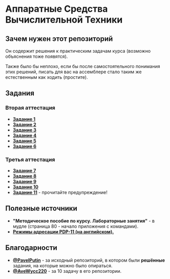 # Аппаратные Средства Вычислительной Техники

## Зачем нужен этот репозиторий

Он содержит решения к практическим задачам курса (возможно объяснения тоже появятся).

Также было бы неплохо, если бы после самостоятельного понимания этих решений, писать для вас на ассемблере стало таким же естественным как ходить (простите).

## Задания

### Вторая аттестация

- **[Задание 1](/SecondAttestation/Task01)**
- **[Задание 2](/SecondAttestation/Task02)**
- **[Задание 3](/SecondAttestation/Task03)**
- **[Задание 4](/SecondAttestation/Task04)**
- **[Задание 5](/SecondAttestation/Task05)**
- **[Задание 6](/SecondAttestation/Task06)**

### Третья аттестация

- **[Задание 7](/ThirdAttestation/Task07)**
- **[Задание 8](/ThirdAttestation/Task08)**
- **[Задание 9](/ThirdAttestation/Task09)**
- **[Задание 10](/ThirdAttestation/Task10)**
- **[Задание 11](/ThirdAttestation/Task11)** - прочитайте предупреждение!

## Полезные источники

- **"Методическое пособие по курсу. Лабораторные занятия"** - в мудле (страница 80 - начало приложения с командами).
- **[Режимы адресации PDP-11 (на английском).](https://pages.cpsc.ucalgary.ca/~dsb/PDP11/AddrModes.html)**

## Благодарности

- **[@PavelPutin](https://github.com/PavelPutin)** - за исходный репозиторий, в котором были **решённые** задания, на которые можно было опираться.
- **[@AveWycc220](https://github.com/AveWycc220)** - за 10 задачу в его репозитории.

